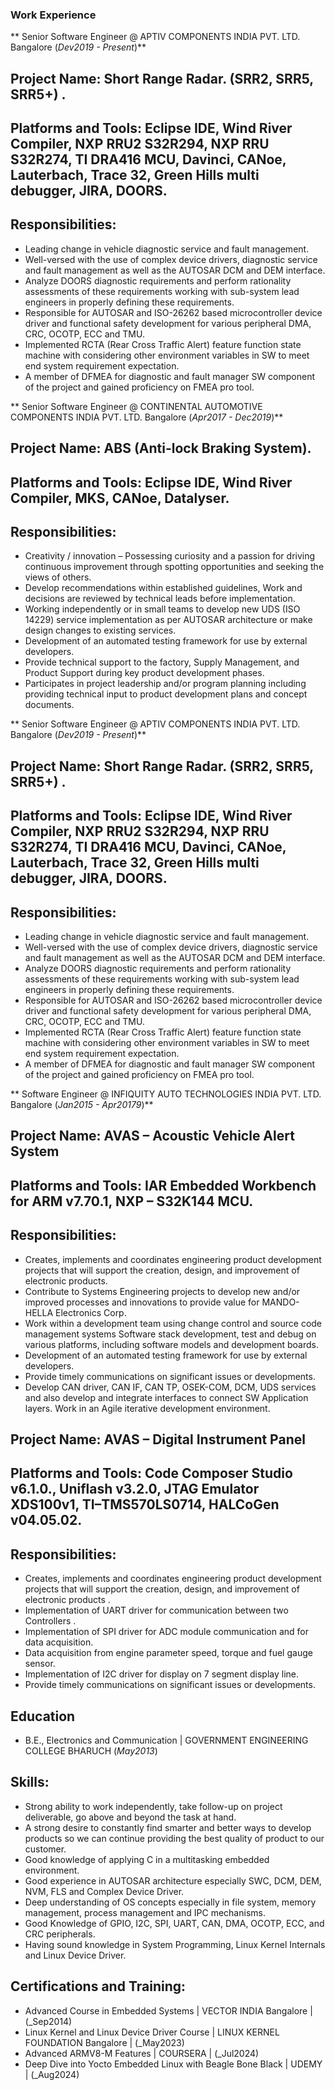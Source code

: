 ### Work Experience
** Senior Software Engineer @ APTIV COMPONENTS INDIA PVT. LTD. Bangalore (_Dev2019 - Present_)**
## Project Name: Short Range Radar. (SRR2, SRR5, SRR5+) .
## Platforms and Tools: Eclipse IDE, Wind River Compiler, NXP RRU2 S32R294, NXP RRU S32R274, TI DRA416 MCU, Davinci, CANoe, Lauterbach, Trace 32, Green Hills multi debugger, JIRA, DOORS. 
## Responsibilities: 
- Leading change in vehicle diagnostic service and fault management. 
- Well-versed with the use of complex device drivers, diagnostic service and fault management as well as the AUTOSAR DCM and DEM interface.
- Analyze DOORS diagnostic requirements and perform rationality assessments of these requirements working with sub-system lead engineers in properly defining these requirements. 
- Responsible for AUTOSAR and ISO-26262 based microcontroller device driver and functional safety development for various peripheral DMA, CRC, OCOTP, ECC and TMU.
- Implemented RCTA (Rear Cross Traffic Alert) feature function state machine with considering other environment variables in SW to meet end system requirement expectation.
- A member of DFMEA for diagnostic and fault manager SW component of the project and gained proficiency on FMEA pro tool.

** Senior Software Engineer @ CONTINENTAL AUTOMOTIVE COMPONENTS INDIA PVT. LTD. Bangalore (_Apr2017 - Dec2019_)**
## Project Name: ABS (Anti-lock Braking System).
## Platforms and Tools: Eclipse IDE, Wind River Compiler, MKS, CANoe, Datalyser.   
## Responsibilities: 
- Creativity / innovation – Possessing curiosity and a passion for driving continuous improvement through spotting opportunities and seeking the views of others.
- Develop recommendations within established guidelines, Work and decisions are reviewed by technical leads before implementation.
- Working independently or in small teams to develop new UDS (ISO 14229) service implementation as per AUTOSAR architecture or make design changes to existing services.  
- Development of an automated testing framework for use by external developers.
- Provide technical support to the factory, Supply Management, and Product Support during key product development phases.
- Participates in project leadership and/or program planning including providing technical input to product development plans and concept documents.

** Senior Software Engineer @ APTIV COMPONENTS INDIA PVT. LTD. Bangalore (_Dev2019 - Present_)**
## Project Name: Short Range Radar. (SRR2, SRR5, SRR5+) .
## Platforms and Tools: Eclipse IDE, Wind River Compiler, NXP RRU2 S32R294, NXP RRU S32R274, TI DRA416 MCU, Davinci, CANoe, Lauterbach, Trace 32, Green Hills multi debugger, JIRA, DOORS. 
## Responsibilities: 
- Leading change in vehicle diagnostic service and fault management. 
- Well-versed with the use of complex device drivers, diagnostic service and fault management as well as the AUTOSAR DCM and DEM interface.
- Analyze DOORS diagnostic requirements and perform rationality assessments of these requirements working with sub-system lead engineers in properly defining these requirements. 
- Responsible for AUTOSAR and ISO-26262 based microcontroller device driver and functional safety development for various peripheral DMA, CRC, OCOTP, ECC and TMU.
- Implemented RCTA (Rear Cross Traffic Alert) feature function state machine with considering other environment variables in SW to meet end system requirement expectation.
- A member of DFMEA for diagnostic and fault manager SW component of the project and gained proficiency on FMEA pro tool.

** Software Engineer @ INFIQUITY AUTO TECHNOLOGIES INDIA PVT. LTD. Bangalore (_Jan2015 - Apr20179_)**
## Project Name: AVAS – Acoustic Vehicle Alert System
## Platforms and Tools: IAR Embedded Workbench for ARM v7.70.1, NXP – S32K144 MCU.  
## Responsibilities: 
- Creates, implements and coordinates engineering product development projects that will support the creation, design, and improvement of electronic products. 
- Contribute to Systems Engineering projects to develop new and/or improved processes and innovations to provide value for MANDO-HELLA Electronics Corp.
- Work within a development team using change control and source code management systems Software stack development, test and debug on various platforms, including software models and development boards.  
- Development of an automated testing framework for use by external developers.
- Provide timely communications on significant issues or developments.
- Develop CAN driver, CAN IF, CAN TP, OSEK-COM, DCM, UDS services and also develop and integrate interfaces to connect SW Application layers. Work in an Agile iterative development environment.

## Project Name: AVAS – Digital Instrument Panel
## Platforms and Tools: Code Composer Studio v6.1.0., Uniflash v3.2.0, JTAG Emulator XDS100v1, TI–TMS570LS0714, HALCoGen v04.05.02.   
## Responsibilities: 
- Creates, implements and coordinates engineering product development projects that will support the creation, design, and improvement of electronic products .  
- Implementation of UART driver for communication between two Controllers .
- Implementation of SPI driver for ADC module communication and for data acquisition.  
- Data acquisition from engine parameter speed, torque and fuel gauge sensor.
- Implementation of I2C driver for display on 7 segment display line.
- Provide timely communications on significant issues or developments.
     
## Education
- B.E., Electronics and Communication | GOVERNMENT ENGINEERING COLLEGE BHARUCH (_May2013_)

## Skills:
- Strong ability to work independently, take follow-up on project deliverable, go above and beyond the task at hand.
- A strong desire to constantly find smarter and better ways to develop products so we can continue providing the best quality of product to our customer.
- Good knowledge of applying C in a multitasking embedded environment.
- Good experience in AUTOSAR architecture especially SWC, DCM, DEM, NVM, FLS and Complex Device Driver.
- Deep understanding of OS concepts especially in file system, memory management, process management and IPC mechanisms.
- Good Knowledge of GPIO, I2C, SPI, UART, CAN, DMA, OCOTP, ECC, and CRC peripherals.
- Having sound knowledge in System Programming, Linux Kernel Internals and Linux Device Driver.

## Certifications and Training:
- Advanced Course in Embedded Systems | VECTOR INDIA Bangalore | (_Sep2014)
- Linux Kernel and Linux Device Driver Course | LINUX KERNEL FOUNDATION Bangalore | (_May2023)
- Advanced ARMV8-M Features | COURSERA | (_Jul2024)
- Deep Dive into Yocto Embedded Linux with Beagle Bone Black | UDEMY | (_Aug2024)
